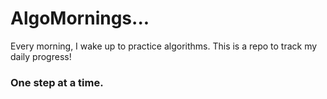 # AlgoMornings...

Every morning, I wake up to practice algorithms. This is a repo to track my daily progress!

### One step at a time.
